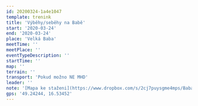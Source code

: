 ```yaml
---
id: 20200324-1a4e1047
template: trenink
title: 'Výběhy/seběhy na Babě'
start: '2020-03-24'
end: '2020-03-24'
place: 'Velká Baba'
meetTime: ''
meetPlace: ''
eventTypeDescription: ''
startTime: ''
map: ''
terrain: ''
transport: 'Pokud možno NE MHD'
leader: ''
note: '[Mapa ke staženi](https://www.dropbox.com/s/2cj7puysgme4mps/Baba_vybehy.RepreVole.pdf?dl=0)'
gps: '49.24244, 16.53452'
---
```

